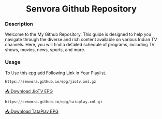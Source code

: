 <h1 align="center"> Senvora Github Repository </h1>

### Description
Welcome to the My Github Repository. This guide is designed to help you navigate through the diverse and rich content available on various Indian TV channels. Here, you will find a detailed schedule of programs, including TV shows, movies, news, sports, and more.

### Usage
To Use this epg add Following Link in Your Playlist.

```py
https://senvora.github.io/epg/jiotv.xml.gz
```
[📥 Download JioTV EPG](https://senvora.github.io/epg/jiotv.xml.gz)

```py
https://senvora.github.io/epg/tataplay.xml.gz
```
[📥 Download TataPlay EPG](https://senvora.github.io/epg/tataplay.xml.gz)



